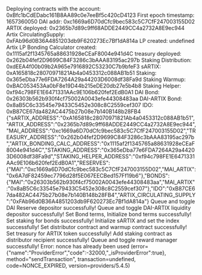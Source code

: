 Deploying contracts with the account: 0xBfc1bCdEDabc161B8AA89c0e7eeBf5c420cD4123
First epoch timestamp: 1657360050
DAI addr: 0xc1669a6D70dCfc9bec583c5C7CfF247003155D02
ARTIX deployed: 0x2365b7d89c9ff68ADDE2449CC4a2732A8E9ec944
Artix CirculatingSupply: 0xFAb96d0B36A4851203db9F620273Ec7Bf1dA814a
LP created: undefined
Artix LP Bonding Calculator created: 0x1115af2f1345765a88631928eCEaF8004e941d4C
treasury deployed: 0x262b04fef2D9699C84F3286c3bAAA83195ac297b
Staking Distribution: 0xdEEA4f00b09b2A965e7916892C53230C7b9bfeF3
sARTIX: 0xA165818c28070971821Ab4a0453312c088AB1b51
Staking: 0x365eDba77e6FDA7264A29a44203D6008df38Fa9d
Staking Warmup: 0xBAC053453Aa0bF8e19D44b215eDE20db27e5b4b8
Staking Helper: 0xf94c798FE1E6471331AAc9E106b620fef2EdB0A1
DAI Bond: 0x26303b562b930f4cf75002A0043efe44308483aa
DAI-ARTIX Bond: 0x8aB5C6c33545e79433C5452e308c8C2559cef307
IDO: 0xB87CE67da482AC4475b27b08e7b140B148b28FB4
{"sARTIX_ADDRESS":"0xA165818c28070971821Ab4a0453312c088AB1b51","ARTIX_ADDRESS":"0x2365b7d89c9ff68ADDE2449CC4a2732A8E9ec944","MAI_ADDRESS":"0xc1669a6D70dCfc9bec583c5C7CfF247003155D02","TREASURY_ADDRESS":"0x262b04fef2D9699C84F3286c3bAAA83195ac297b","ARTIX_BONDING_CALC_ADDRESS":"0x1115af2f1345765a88631928eCEaF8004e941d4C","STAKING_ADDRESS":"0x365eDba77e6FDA7264A29a44203D6008df38Fa9d","STAKING_HELPER_ADDRESS":"0xf94c798FE1E6471331AAc9E106b620fef2EdB0A1","RESERVES":{"MAI":"0xc1669a6D70dCfc9bec583c5C7CfF247003155D02","MAI_ARTIX":"0x6A7dF82459ec7796d28f5E067EECBed157Ff19b6"},"BONDS":{"MAI":"0x26303b562b930f4cf75002A0043efe44308483aa","MAI_ARTIX":"0x8aB5C6c33545e79433C5452e308c8C2559cef307"},"IDO":"0xB87CE67da482AC4475b27b08e7b140B148b28FB4","ARTIX_CIRCULATING_SUPPLY":"0xFAb96d0B36A4851203db9F620273Ec7Bf1dA814a"}
Queue and toggle DAI Reserve depositor successfully!
Queue and toggle DAI-ARTIX liquidity depositor successfully!
Set Bond terms, Initialize bond terms successfully!
Set staking for bonds successfully!
Initialize sARTIX and set the index successfully!
Set distributor contract and warmup contract successfully!
Set treasury for ARTIX token successfully!
Add staking contract as distributor recipient successfully!
Queue and toggle reward manager successfully!
Error: nonce has already been used (error={"name":"ProviderError","code":-32000,"_isProviderError":true}, method="sendTransaction", transaction=undefined, code=NONCE_EXPIRED, version=providers/5.4.5)